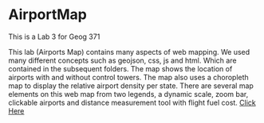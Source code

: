 # AirportMap
This is a Lab 3 for Geog 371

This lab (Airports Map) contains many aspects of web mapping. We used many different concepts such as geojson, css, js and html. Which are contained in the subsequent folders. The map shows the location of airports with and without control towers. The map also uses a choropleth map to display the relative airport density per state. There are several map elements on this web map from two legends, a dynamic scale, zoom bar, clickable airports and distance measurement tool with flight fuel cost.
<a href="https://clarype.github.io/AirportMap/">Click Here</a>
